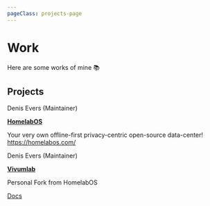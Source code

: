 ```yaml
---
pageClass: projects-page
---
```


# Work

Here are some works of mine :books:

## Projects

<ProjectCard image="/projects/1.png">

  Denis Evers (Maintainer)
  
  [**HomelabOS**](https://gitlab.com/NickBusey/HomelabOS/)
  
  Your very own offline-first privacy-centric open-source data-center! https://homelabos.com/

</ProjectCard>

<ProjectCard image="/projects/2.png">

  Denis Evers (Maintainer)
  
  [**Vivumlab**](https://github.com/denis-ev/Vivumlab/)
  
  Personal Fork from HomelabOS

  [Docs](https://docs.vivumlab.com)
  
</ProjectCard>

<style lang="stylus">

.projects-page
  background-color #fafbfc

</style>